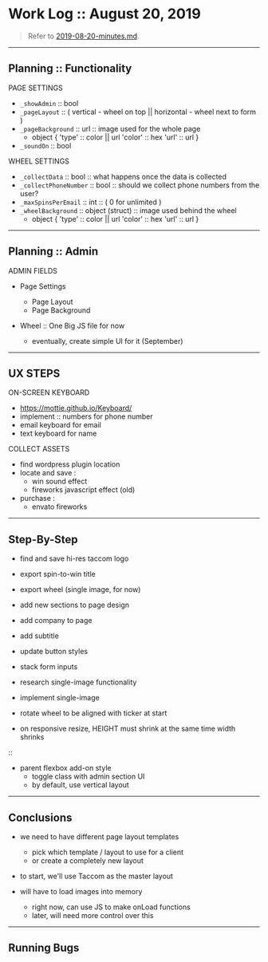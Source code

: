 # Work Log :: August 20, 2019 

> Refer to [2019-08-20-minutes.md](2019-08-20-minutes.md).  


---------------------------------------------------------
## Planning :: Functionality 

PAGE SETTINGS 
- `_showAdmin` :: bool 
- `_pageLayout` :: ( vertical - wheel on top || horizontal - wheel next to form )
- `_pageBackground` :: url :: image used for the whole page
    - object { 
        'type' :: color || url 
        'color' :: hex
        'url' :: url 
    }
- `_soundOn` :: bool 

WHEEL SETTINGS 
- `_collectData` :: bool :: what happens once the data is collected  
- `_collectPhoneNumber` :: bool :: should we collect phone numbers from the user?  
- `_maxSpinsPerEmail` :: int :: ( 0 for unlimited ) 
- `_wheelBackground` :: object (struct) :: image used behind the wheel 
    - object { 
        'type' :: color || url 
        'color' :: hex
        'url' :: url 
    }


---------------------------------------------------------
## Planning :: Admin 

ADMIN FIELDS 

- Page Settings 
    - Page Layout
    - Page Background 

- Wheel :: One Big JS file for now 
    - eventually, create simple UI for it (September) 



---------------------------------------------------------
## UX STEPS 

ON-SCREEN KEYBOARD 

- https://mottie.github.io/Keyboard/ 
- implement :: numbers for phone number 
- email keyboard for email 
- text keyboard for name 


COLLECT ASSETS 

- find wordpress plugin location 
- locate and save : 
    - win sound effect 
    - fireworks javascript effect (old) 
- purchase : 
    - envato fireworks 


---------------------------------------------------------
## Step-By-Step 

- find and save hi-res taccom logo
- export spin-to-win title 
- export wheel (single image, for now) 

- add new sections to page design 
- add company to page
- add subtitle 
- update button styles 
- stack form inputs 

- research single-image functionality 
- implement single-image
- rotate wheel to be aligned with ticker at start 

- on responsive resize, HEIGHT must shrink at the same time width shrinks 

:: 

- parent flexbox add-on style 
    - toggle class with admin section UI 
    - by default, use vertical layout 




---------------------------------------------------------
## Conclusions 

- we need to have different page layout templates
    - pick which template / layout to use for a client
    - or create a completely new layout 

- to start, we'll use Taccom as the master layout 

- will have to load images into memory
    - right now, can use JS to make onLoad functions 
    - later, will need more control over this 


---------------------------------------------------------
## Running Bugs 







